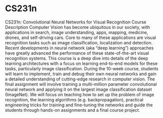 # CS231n
CS231n: Convolutional Neural Networks for Visual Recognition
Course Description
Computer Vision has become ubiquitous in our society, with applications in search, image understanding, apps, mapping, medicine, drones, 
and self-driving cars. Core to many of these applications are visual recognition tasks such as image classification, localization and 
detection. Recent developments in neural network (aka “deep learning”) approaches have greatly advanced the performance of these 
state-of-the-art visual recognition systems. This course is a deep dive into details of the deep learning architectures with a focus on 
learning end-to-end models for these tasks, particularly image classification. During the 10-week course, students will learn to implement, train and debug their own neural networks and gain a detailed understanding of cutting-edge research in computer vision. The final assignment will involve training a multi-million parameter convolutional neural network and applying it on the largest image classification dataset (ImageNet). We will focus on teaching how to set up the problem of image recognition, the learning algorithms (e.g. backpropagation), practical engineering tricks for training and fine-tuning the networks and guide the students through hands-on assignments and a final course project.
